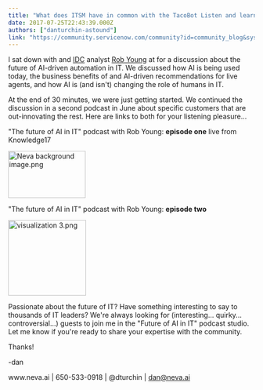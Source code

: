 ```yaml
---
title: "What does ITSM have in common with the TacoBot Listen and learn"
date: 2017-07-25T22:43:39.000Z
authors: ["danturchin-astound"]
link: "https://community.servicenow.com/community?id=community_blog&sys_id=784ea2addbd0dbc01dcaf3231f9619fe"
---
```

<p>I sat down with <a __jive_macro_name="tag" class="jive_macro_tag jive-link-tag-small jive_macro" data-id="ITSM" data-orig-content="ITSM" data-renderedposition="10_106.765625_52_16" data-type="tag" href="javascript:;" tag="ITSM"></a> and <a __jive_macro_name="tag" class="jive_macro_tag jive-link-tag-small jive_macro" data-id="AI" data-orig-content="AI" data-renderedposition="10_190.0625_32_16" data-type="tag" href="javascript:;" tag="AI"></a> <a title="ww.idc.com/" href="https://www.idc.com/">IDC</a> analyst <a title="ww.linkedin.com/in/robert-young-19021113/" href="https://www.linkedin.com/in/robert-young-19021113/">Rob Young</a> at <a __jive_macro_name="tag" class="jive_macro_tag jive-link-tag-small jive_macro" data-id="knowledge17" data-orig-content="knowledge17" data-renderedposition="10_390_103_16" data-type="tag" href="javascript:;" tag="knowledge17"></a> for a discussion about the future of AI-driven automation in IT. We discussed how AI is being used today, the business benefits of <a __jive_macro_name="tag" class="jive_macro_tag jive-link-tag-small jive_macro" data-id="virtual_agents" data-orig-content="virtual_agents" data-renderedposition="31_202.75_106_16" data-type="tag" href="javascript:;" tag="virtual_agents"></a> and AI-driven recommendations for live agents, and how AI is (and isn't) changing the role of humans in IT.</p><p></p><p>At the end of 30 minutes, we were just getting started. We continued the discussion in a second podcast in June about specific customers that are out-innovating the rest. Here are links to both for your listening pleasure...</p><p></p><p>"The future of AI in IT" podcast with Rob Young: <strong>episode one</strong> live from Knowledge17</p><p><a href="https://soundcloud.com/user-266089706/rob-young-from-idc-and-dan-turchin-from-neva-discuss-the-future-of-ai-in-it-1"><img  alt="Neva background image.png" class="image-1 jive-image" height="96" src="0485cd0adbd013043eb27a9e0f96191a.iix" style="width: 158px; height: 95.5645px;" width="158"/></a></p><p>"The future of AI in IT" podcast with Rob Young: <strong>episode two</strong></p><p><a href="https://soundcloud.com/user-266089706/ai-for-itsm-part-two-with-rob-young-idc-dan-turchin-neva"><img  alt="visualization 3.png" class="image-2 jive-image" height="154" src="6de4644edb90dfc03eb27a9e0f96198e.iix" style="width: 159px; height: 153.748px;" width="159"/></a></p><p>Passionate about the future of IT? Have something interesting to say to thousands of IT leaders? We're always looking for (interesting... quirky... controversial...) guests to join me in the "Future of AI in IT" podcast studio. Let me know if you're ready to share your expertise with the community.</p><p></p><p>Thanks!</p><p></p><p>-dan</p><p></p><p><span>www.neva.ai | 650-533-0918 | @dturchin | </span><a title="k-email-small" class="jive-link-email-small" href="mailto:dan@neva.ai">dan@neva.ai</a></p>
